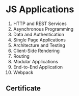 # JS Applications
01. HTTP and REST Services
02. Asynchronous Programming
03. Data and Authentication
04. Single Page Applications
05. Architecture and Testing
06. Client-Side Rendering
07. Routing
08. Modular Applications
09. End-to-End Application
10. Webpack

## Certificate
